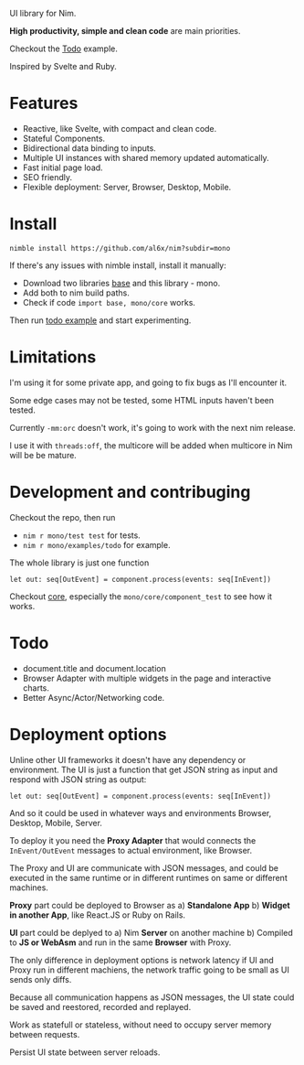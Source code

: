 UI library for Nim.

**High productivity, simple and clean code** are main priorities.

Checkout the [Todo](examples/todo.nim) example.

Inspired by Svelte and Ruby.

# Features

- Reactive, like Svelte, with compact and clean code.
- Stateful Components.
- Bidirectional data binding to inputs.
- Multiple UI instances with shared memory updated automatically.
- Fast initial page load.
- SEO friendly.
- Flexible deployment: Server, Browser, Desktop, Mobile.

# Install

`nimble install https://github.com/al6x/nim?subdir=mono`

If there's any issues with nimble install, install it manually:

- Download two libraries [base](../base) and this library - mono.
- Add both to nim build paths.
- Check if code `import base, mono/core` works.

Then run [todo example](examples/todo.nim) and start experimenting.

# Limitations

I'm using it for some private app, and going to fix bugs as I'll encounter it.

Some edge cases may not be tested, some HTML inputs haven't been tested.

Currently `-mm:orc` doesn't work, it's going to work with the next nim release.

I use it with `threads:off`, the multicore will be added when multicore in Nim will be be mature.

# Development and contribuging

Checkout the repo, then run

- `nim r mono/test test` for tests.
- `nim r mono/examples/todo` for example.

The whole library is just one function

```
let out: seq[OutEvent] = component.process(events: seq[InEvent])
```

Checkout [core](core), especially the `mono/core/component_test` to see how it works.

# Todo

- document.title and document.location
- Browser Adapter with multiple widgets in the page and interactive charts.
- Better Async/Actor/Networking code.

# Deployment options

Unline other UI frameworks it doesn't have any dependency or environment. The UI is just a function that
get JSON string as input and respond with JSON string as output:

```
let out: seq[OutEvent] = component.process(events: seq[InEvent])
````

And so it could be used in whatever ways and environments Browser, Desktop, Mobile, Server.

To deploy it you need the **Proxy Adapter** that would connects the `InEvent/OutEvent` messages to actual
environment, like Browser.

The Proxy and UI are communicate with JSON messages, and could be executed in the same runtime or in
different runtimes on same or different machines.

**Proxy** part could be deployed to Browser as a) **Standalone App** b) **Widget in another App**,
like React.JS or Ruby on Rails.

**UI** part could be deplyed to a) Nim **Server** on another machine b) Compiled to **JS or WebAsm** and run in
the same **Browser** with Proxy.

The only difference in deployment options is network latency if UI and Proxy run in different machiens, the
network traffic going to be small as UI sends only diffs.

Because all communication happens as JSON messages, the UI state could be saved and reestored,
recorded and replayed.

Work as statefull or stateless, without need to occupy server memory between requests.

Persist UI state between server reloads.